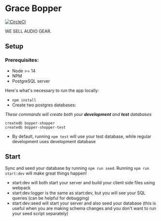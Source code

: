 # Grace Bopper
[![CircleCI](https://circleci.com/gh/GraceShopper-Project/Bopper2/tree/main.svg?style=svg)](https://circleci.com/gh/GraceShopper-Project/Bopper2/tree/main)

WE SELL AUDIO GEAR.

## Setup

### Prerequisites:
* Node >= 14
* NPM
* PostgreSQL server

Here's what's necessary to run the app locally:

* `npm install`
* Create two postgres databases:

_These commands will create both your **development** and **test** databases_

```shell
createdb bopper-shopper
createdb bopper-shopper-test
```

* By default, running `npm test` will use your test database, while
  regular development uses development database

## Start

Sync and seed your database by running `npm run seed`. Running `npm run start:dev` will make great things happen!

- start:dev will both start your server and build your client side files using webpack
- start:dev:logger is the same as start:dev, but you will see your SQL queries (can be helpful for debugging)
- start:dev:seed will start your server and also seed your database (this is useful when you are making schema changes and you don't want to run your seed script separately)

